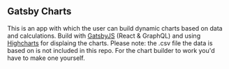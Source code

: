 ## Gatsby Charts
This is an app with which the user can build dynamic charts based on data and calculations. Build with [GatsbyJS](https://gatsbyjs.org/) (React & GraphQL) and using [Highcharts](https://www.highcharts.com/) for displaing the charts. Please note: the .csv file the data is based on is not included in this repo. For the chart builder to work you'd have to make one yourself.